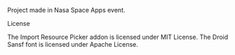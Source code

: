 Project made in Nasa Space Apps event.

License

The Import Resource Picker addon is licensed under MIT License.
The Droid Sansf font is licensed under Apache License.
